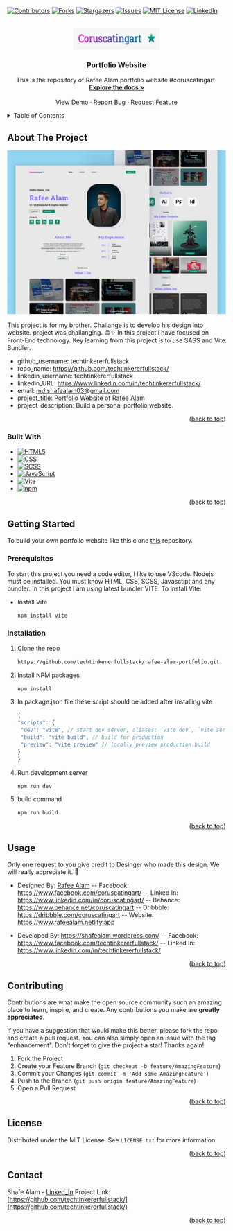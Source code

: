<!-- Improved compatibility of back to top link: See: https://github.com/othneildrew/Best-README-Template/pull/73 -->

<a name="readme-top"></a>

<!--
*** Thanks for checking out the Best-README-Template. If you have a suggestion
*** that would make this better, please fork the repo and create a pull request
*** or simply open an issue with the tag "enhancement".
*** Don't forget to give the project a star!
*** Thanks again! Now go create something AMAZING! :D
-->

<!-- PROJECT SHIELDS -->
<!--
*** I'm using markdown "reference style" links for readability.
*** Reference links are enclosed in brackets [ ] instead of parentheses ( ).
*** See the bottom of this document for the declaration of the reference variables
*** for contributors-url, forks-url, etc. This is an optional, concise syntax you may use.
*** https://www.markdownguide.org/basic-syntax/#reference-style-links
-->

[![Contributors][contributors-shield]][contributors-url]
[![Forks][forks-shield]][forks-url]
[![Stargazers][stars-shield]][stars-url]
[![Issues][issues-shield]][issues-url]
[![MIT License][license-shield]][license-url]
[![LinkedIn][linkedin-shield]][linkedin-url]

<!-- PROJECT LOGO -->
<br />
<div align="center">
  <a href="https://github.com/shafe03/rafee-alam-portfolio">
    <img src="Image/coruscatingart.png" alt="Logo" width="200" height="50">
  </a>

<h3 align="center">Portfolio Website</h3>

  <p align="center">
    This is the repository of Rafee Alam portfolio website #coruscatingart.
    <br />
    <a href="https://github.com/github_username/repo_name"><strong>Explore the docs »</strong></a>
    <br />
    <br />
    <a href="https://www.rafeealam.netlify.app">View Demo</a>
    ·
    <a href="https://github.com/techtinkererfullstack/rafee-alam-portfolio/issues">Report Bug</a>
    ·
    <a href="https://github.com/techtinkererfullstack/rafee-alam-portfolio/issues">Request Feature</a>
  </p>
</div>

<!-- TABLE OF CONTENTS -->
<details>
  <summary>Table of Contents</summary>
  <ol>
    <li>
      <a href="#about-the-project">About The Project</a>
      <ul>
        <li><a href="#built-with">Built With</a></li>
      </ul>
    </li>
    <li>
      <a href="#getting-started">Getting Started</a>
      <ul>
        <li><a href="#prerequisites">Prerequisites</a></li>
        <li><a href="#installation">Installation</a></li>
      </ul>
    </li>
    <li><a href="#usage">Usage</a></li>
    <li><a href="#roadmap">Roadmap</a></li>
    <li><a href="#contributing">Contributing</a></li>
    <li><a href="#license">License</a></li>
    <li><a href="#contact">Contact</a></li>
    <li><a href="#acknowledgments">Acknowledgments</a></li>
  </ol>
</details>

<!-- ABOUT THE PROJECT -->

## About The Project

[![Rafee Alam Portfolio][product-screenshot]](https://rafeealam.netlify.app)

This project is for my brother. Challange is to develop his design into website. project was challanging. 😊✨
In this project i have focused on Front-End technology. Key learning from this project is to use SASS and Vite Bundler.

- github_username: techtinkererfullstack
- repo_name: https://github.com/techtinkererfullstack/
- linkedin_username: techtinkererfullstack
- linkedin_URL: https://www.linkedin.com/in/techtinkererfullstack/
- email: md.shafealam03@gmail.com
- project_title: Portfolio Website of Rafee Alam
- project_description: Build a personal portfolio website.

<p align="right">(<a href="#readme-top">back to top</a>)</p>

### Built With

- [![HTML5][html5]][html5-url]
- [![CSS][css]][css-url]
- [![SCSS][scss]][scss-url]
- [![JavaScript][javascript]][javascript-url]
- [![Vite][vite]][vite-url]
- [![npm][npm]][vite-url]

<!-- * [![Next][Next.js]][Next-url]
* [![React][React.js]][React-url]
* [![Vue][Vue.js]][Vue-url]
* [![Angular][Angular.io]][Angular-url]
* [![Svelte][Svelte.dev]][Svelte-url]
* [![Laravel][Laravel.com]][Laravel-url]
* [![Bootstrap][Bootstrap.com]][Bootstrap-url]
* [![JQuery][JQuery.com]][JQuery-url] -->

<p align="right">(<a href="#readme-top">back to top</a>)</p>

<!-- GETTING STARTED -->

## Getting Started

To build your own portfolio website like this clone <a href="https://github.com/techtinkererfullstack/rafee-alam-portfolio.git" target="_blank">this</a> repository.

### Prerequisites

To start this project you need a code editor, I like to use VScode. Nodejs must be installed. You must know HTML, CSS, SCSS, Javasctipt and any bundler. In this project I am using latest bundler VITE. To install Vite:

- Install Vite
  ```sh
  npm install vite
  ```

### Installation

1. Clone the repo
   ```sh
   https://github.com/techtinkererfullstack/rafee-alam-portfolio.git
   ```
2. Install NPM packages
   ```sh
   npm install
   ```
3. In package.json file these script should be added after installing vite
   ```js
   {
   "scripts": {
    "dev": "vite", // start dev server, aliases: `vite dev`, `vite serve`
    "build": "vite build", // build for production
    "preview": "vite preview" // locally preview production build
   }
   }
   ```
4. Run development server
   ```sh
   npm run dev
   ```
5. build command
   ```sh
   npm run build
   ```

<p align="right">(<a href="#readme-top">back to top</a>)</p>

<!-- USAGE EXAMPLES -->

## Usage

<!-- Use this space to show useful examples of how a project can be used. Additional screenshots, code examples and demos work well in this space. You may also link to more resources.

_For more examples, please refer to the [Documentation](https://example.com)_ -->

Only one request to you give credit to Desinger who made this design. We will really appreciate it. 🙂

- Designed By: <a href="https://www.rafeealam.netlify.app" target="_blank">Rafee Alam</a>
  -- Facebook: <a href="https://www.facebook.com/coruscatingart/" target="_blank">https://www.facebook.com/coruscatingart/</a>
  -- Linked In: <a href="https://www.linkedin.com/in/coruscatingart/" target="_blank">https://www.linkedin.com/in/coruscatingart/</a>
  -- Behance: <a href="https://www.behance.net/coruscatingart" target="_blank">https://www.behance.net/coruscatingart</a>
  -- Dribbble: <a href="https://dribbble.com/coruscatingart" target="_blank">https://dribbble.com/coruscatingart</a>
  -- Website: <a href="https://www.rafeealam.netlify.app" target="_blank">https://www.rafeealam.netlify.app</a>

- Developed By: <a href="https://shafealam.wordpress.com/" target="_blank">https://shafealam.wordpress.com/</a>
  -- Facebook: <a href="https://www.facebook.com/techtinkererfullstack/" target="_blank">https://www.facebook.com/techtinkererfullstack/</a>
  -- Linked In: <a href="https://www.linkedin.com/in/techtinkererfullstack/" target="_blank">https://www.linkedin.com/in/techtinkererfullstack/</a>

<p align="right">(<a href="#readme-top">back to top</a>)</p>

<!-- ROADMAP -->

<!-- ## Roadmap

- [ ] Feature 1
- [ ] Feature 2
- [ ] Feature 3
  - [ ] Nested Feature

See the [open issues](https://github.com/techtinkererfullstack/rafee-alam-portfolio/issues) for a full list of proposed features (and known issues).

<p align="right">(<a href="#readme-top">back to top</a>)</p> -->

<!-- CONTRIBUTING -->

## Contributing

Contributions are what make the open source community such an amazing place to learn, inspire, and create. Any contributions you make are **greatly appreciated**.

If you have a suggestion that would make this better, please fork the repo and create a pull request. You can also simply open an issue with the tag "enhancement".
Don't forget to give the project a star! Thanks again!

1. Fork the Project
2. Create your Feature Branch (`git checkout -b feature/AmazingFeature`)
3. Commit your Changes (`git commit -m 'Add some AmazingFeature'`)
4. Push to the Branch (`git push origin feature/AmazingFeature`)
5. Open a Pull Request

<p align="right">(<a href="#readme-top">back to top</a>)</p>

<!-- LICENSE -->

## License

Distributed under the MIT License. See `LICENSE.txt` for more information.

<p align="right">(<a href="#readme-top">back to top</a>)</p>

<!-- CONTACT -->

## Contact

Shafe Alam - [Linked_In](https://www.linkedin.com/in/techtinkererfullstack/)
Project Link: [https://github.com/techtinkererfullstack/](https://github.com/techtinkererfullstack/)

<p align="right">(<a href="#readme-top">back to top</a>)</p>

<!-- ACKNOWLEDGMENTS -->

<!-- ## Acknowledgments

- []()
- []()
- []()

<p align="right">(<a href="#readme-top">back to top</a>)</p> -->

<!-- MARKDOWN LINKS & IMAGES -->
<!-- https://www.markdownguide.org/basic-syntax/#reference-style-links -->

[contributors-shield]: https://img.shields.io/github/contributors/github_username/repo_name.svg?style=for-the-badge
[forks-shield]: https://img.shields.io/github/forks/github_username/repo_name.svg?style=for-the-badge
[stars-shield]: https://img.shields.io/github/stars/github_username/repo_name.svg?style=for-the-badge
[issues-shield]: https://img.shields.io/github/issues/github_username/repo_name.svg?style=for-the-badge
[license-shield]: https://img.shields.io/github/license/github_username/repo_name.svg?style=for-the-badge
[linkedin-shield]: https://img.shields.io/badge/-LinkedIn-black.svg?style=for-the-badge&logo=linkedin&colorB=555

<!-- --------------------------------------------------------------------------------------------------------- -->

[contributors-url]: https://github.com/techtinkererfullstack/rafee-alam-portfolio/graphs/contributors
[forks-url]: https://github.com/techtinkererfullstack/rafee-alam-portfolio/forks
[stars-url]: https://github.com/github_username/repo_name/stargazers
[issues-url]: https://github.com/techtinkererfullstack/rafee-alam-portfolio/issues
[license-url]: https://github.com/techtinkererfullstack/rafee-alam-portfolio/blob/main/LIcense
[linkedin-url]: https://www.linkedin.com/in/techtinkererfullstack/

<!-- --------------------------------------------------------------------------------------------------- -->

[html5]: https://img.shields.io/badge/html5-000000?style=for-the-badge&logo=html5&logoColor=white
[css]: https://img.shields.io/badge/CSS-GREEN?style=for-the-badge&logo=CSS&logoColor=green
[scss]: https://img.shields.io/badge/SCSS-pink?style=for-the-badge&logo=CSS&logoColor=pink
[javascript]: https://img.shields.io/badge/JavaScrip-yellow?style=for-the-badge&logo=html5&logoColor=yellow
[vite]: https://img.shields.io/badge/vite-blue?style=for-the-badge&logo=html5&logoColor=blue
[npm]: https://img.shields.io/badge/NPM-red?style=for-the-badge&logo=html5&logoColor=red

<!-- ---------------------------------------------------------------- -->

[html5-url]: ""
[css-url]: ""
[scss-url]: ""
[javascript-url]: ""
[vite-url]: ""
[npm-url]: ""

<!-- ------------------------------------------------------------------------ -->

[product-screenshot]: https://github.com/shafe03/rafee-alam-portfolio/blob/main/Image/portfolio-mockup-rafee-alam.jpg

<!-- [next.js]: https://img.shields.io/badge/next.js-000000?style=for-the-badge&logo=nextdotjs&logoColor=white
[next-url]: https://nextjs.org/
[react.js]: https://img.shields.io/badge/React-20232A?style=for-the-badge&logo=react&logoColor=61DAFB
[react-url]: https://reactjs.org/
[vue.js]: https://img.shields.io/badge/Vue.js-35495E?style=for-the-badge&logo=vuedotjs&logoColor=4FC08D
[vue-url]: https://vuejs.org/
[angular.io]: https://img.shields.io/badge/Angular-DD0031?style=for-the-badge&logo=angular&logoColor=white
[angular-url]: https://angular.io/
[svelte.dev]: https://img.shields.io/badge/Svelte-4A4A55?style=for-the-badge&logo=svelte&logoColor=FF3E00
[svelte-url]: https://svelte.dev/
[laravel.com]: https://img.shields.io/badge/Laravel-FF2D20?style=for-the-badge&logo=laravel&logoColor=white
[laravel-url]: https://laravel.com
[bootstrap.com]: https://img.shields.io/badge/Bootstrap-563D7C?style=for-the-badge&logo=bootstrap&logoColor=white
[bootstrap-url]: https://getbootstrap.com
[jquery.com]: https://img.shields.io/badge/jQuery-0769AD?style=for-the-badge&logo=jquery&logoColor=white
[jquery-url]: https://jquery.com -->
